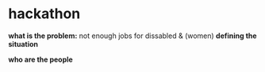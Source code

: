 # hackathon
**what is the problem:**
not enough jobs for dissabled & (women)
**defining the situation**

**who are the people**


